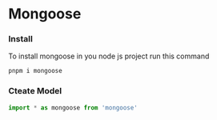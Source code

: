 # Mongoose

### Install
To install mongoose in you node js project run this command
```
pnpm i mongoose
```

### Cteate Model
```js
import * as mongoose from 'mongoose'


```
